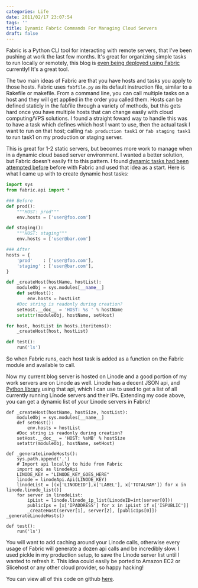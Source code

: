 ```yaml
---
categories: Life
date: 2011/02/17 23:07:54
tags: ''
title: Dynamic Fabric Commands For Managing Cloud Servers
draft: false
---
```


Fabric is a Python CLI
tool for interacting with remote servers, that I've been pushing at work the
last few months. It's great for organizing simple tasks to run locally or
remotely, this blog is [even being deployed using Fabric][1]
currently! It's a great tool.

The two main ideas of Fabric are that you have hosts and tasks you apply to
those hosts. Fabric uses `fabfile.py` as its default instruction file, similar
to a Rakefile or makefile. From a command line, you can call multiple tasks on
a host and they will get applied in the order you called them.  Hosts can be
defined staticly in the fabfile through a variety of methods, but this gets
hard once you have multiple hosts that can change easily with cloud
computing/VPS solutions. I found a straight foward way to handle this was to
have a task which defines which host I want to use, then the actual task I want
to run on that host; calling `fab production task1` or `fab staging task1` to
run task1 on my production or staging server.

This is great for 1-2 static servers, but becomes more work to manage when in a
dynamic cloud based server environment. I wanted a better solution, but Fabric
doesn't easily fit to this pattern. I found [dynamic tasks had been attempted
before][2] before with Fabric and used that idea as a start.
Here is what I came up with to create dynamic host tasks:

```python
import sys
from fabric.api import *

### Before
def prod():
    """HOST: prod"""
    env.hosts = ['user@foo.com']

def staging():
    """HOST: staging"""
    env.hosts = ['user@bar.com']

### After
hosts = {
    'prod'    : ['user@foo.com'],
    'staging' : ['user@bar.com'],
}

def _createHost(hostName, hostList):
    moduleObj = sys.modules[__name__]
    def setHost():
        env.hosts = hostList
    #Doc string is readonly during creation?
    setHost.__doc__ = 'HOST: %s ' % hostName
    setattr(moduleObj, hostName, setHost)

for host, hostList in hosts.iteritems():
    _createHost(host, hostList)

def test():
    run('ls')
```

So when Fabric runs, each host task is added as a function on the Fabric module
and available to call.

Now my current blog server is hosted on Linode and a good portion of my work
servers are on Linode as well. Linode has a decent JSON api, and [Python
library][3] using that api, which I can use to used to get a list of
all currently running Linode servers and their IPs. Extending my code above,
you can get a dynamic list of your Linode servers in Fabric!

```
def _createHost(hostName, hostSize, hostList):
    moduleObj = sys.modules[__name__]
    def setHost():
        env.hosts = hostList
    #Doc string is readonly during creation?
    setHost.__doc__ = 'HOST: %sMB' % hostSize
    setattr(moduleObj, hostName, setHost)

def _generateLinodeHosts():
    sys.path.append('.')
    # Import api locally to hide from Fabric
    import api as linodeApi
    LINODE_KEY = "LINODE_KEY_GOES_HERE"
    linode = linodeApi.Api(LINODE_KEY)
    linodeList = [(x['LINODEID'],x['LABEL'], x['TOTALRAM']) for x in linode.linode_list()]
    for server in linodeList:
        ipList = linode.linode_ip_list(LinodeID=int(server[0]))
        publicIps = [x['IPADDRESS'] for x in ipList if x['ISPUBLIC']]
        _createHost(server[1], server[2], [publicIps[0]])
_generateLinodeHosts()

def test():
    run('ls')
```

You will want to add caching around your Linode calls, otherwise every usage of
Fabric will generate a dozen api calls and be incredibly slow. I used pickle in
my production setup, to save the Linode server list until I wanted to refresh
it. This idea could easily be ported to Amazon EC2 or Slicehost or any other
cloud provider, so happy hacking!

You can view all of this code on github [here][4].

[1]: https://github.com/askedrelic/asktherelic.com/blob/master/fabfile.py "My Fabric file"
[2]: http://www.saltycrane.com/blog/2010/09/class-based-fabric-scripts-metaprogramming-hack/ "Dynamic Functions with Fabric"
[3]: https://github.com/tjfontaine/linode-python "Linode API"
[4]: https://gist.github.com/830616/
